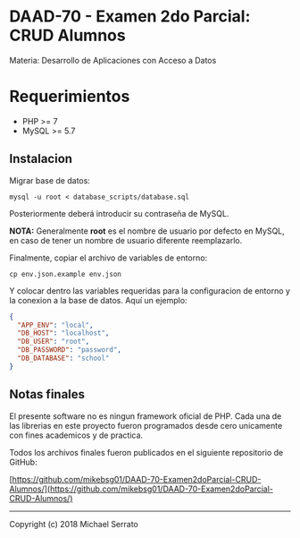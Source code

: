 # DAAD-70 - Examen 2do Parcial: CRUD Alumnos
Materia: Desarrollo de Aplicaciones con Acceso a Datos

# Requerimientos
- PHP >= 7
- MySQL >= 5.7

## Instalacion

Migrar base de datos:

    mysql -u root < database_scripts/database.sql
    
 Posteriormente deberá introducir su contraseña de MySQL.
 
**NOTA:** Generalmente **root** es el nombre de usuario por defecto en MySQL, en caso de tener un nombre de usuario diferente reemplazarlo. 

Finalmente, copiar el archivo de variables de entorno:

    cp env.json.example env.json

Y colocar dentro las variables requeridas para la configuracion de entorno y la conexion a la base de datos. Aquí un ejemplo:

```json
{
  "APP_ENV": "local",
  "DB_HOST": "localhost",
  "DB_USER": "root",
  "DB_PASSWORD": "password",
  "DB_DATABASE": "school"
}
```

## Notas finales

El presente software no es ningun framework oficial de PHP. Cada una de las librerias en este proyecto fueron programados desde cero unicamente con fines academicos y de practica.

Todos los archivos finales fueron publicados en el siguiente repositorio de GitHub:

[https://github.com/mikebsg01/DAAD-70-Examen2doParcial-CRUD-Alumnos/](https://github.com/mikebsg01/DAAD-70-Examen2doParcial-CRUD-Alumnos/)

---
Copyright (c) 2018 Michael Serrato

